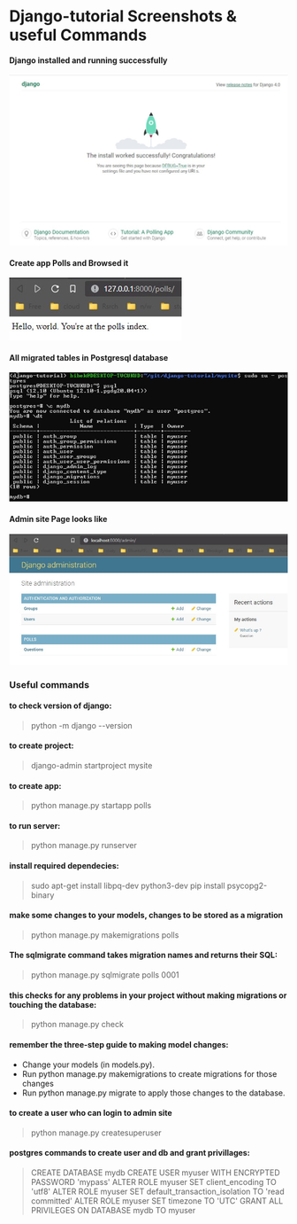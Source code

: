 # Django-tutorial Screenshots & useful Commands
#### Django installed and running successfully
![Django](https://github.com/deesirouss/Django-tutorial/blob/main/mysite/installed%26runnig%20successfully.jpg "installed&runnig successfully")

#### Create app Polls and Browsed it
![Django](https://github.com/deesirouss/Django-tutorial/blob/main/mysite/created%20app%20polls%20running.jpg "created app polls and it is running")

#### All migrated tables in Postgresql database
![Django](https://github.com/deesirouss/Django-tutorial/blob/main/mysite/db-migrated%20tables.jpg "db-migrated tables")

#### Admin site Page looks like
![Django](https://github.com/deesirouss/Django-tutorial/blob/main/mysite/adminsite.jpg "admin site page")

### Useful commands
#### to check version of django:
> python -m django --version

#### to create project:
> django-admin startproject mysite

#### to create app:
> python manage.py startapp polls
 
#### to run server:
> python manage.py runserver

#### install required dependecies:
> sudo apt-get install libpq-dev python3-dev
> pip install psycopg2-binary

#### make some changes to your models, changes to be stored as a migration
> python manage.py makemigrations polls

#### The sqlmigrate command takes migration names and returns their SQL:
> python manage.py sqlmigrate polls 0001

#### this checks for any problems in your project without making migrations or touching the database:
> python manage.py check

#### remember the three-step guide to making model changes:

- Change your models (in models.py).
- Run python manage.py makemigrations to create migrations for those changes
- Run python manage.py migrate to apply those changes to the database.

#### to create a user who can login to admin site
> python manage.py createsuperuser

#### postgres commands to create user and db and grant privillages:
> CREATE DATABASE mydb
> CREATE USER myuser WITH ENCRYPTED PASSWORD 'mypass'
> ALTER ROLE myuser SET client_encoding TO 'utf8'
> ALTER ROLE myuser SET default_transaction_isolation TO 'read committed'
> ALTER ROLE myuser SET timezone TO 'UTC'
> GRANT ALL PRIVILEGES ON DATABASE mydb TO myuser
